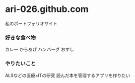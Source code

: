 # ari-026.github.com
私のポートフォリオサイト
### 好きな食べ物
カレー
からあげ
ハンバーグ
おすし
### やりたいこと
ALSなどの医療×ITの研究
読んだ本を管理するアプリを作りたい
